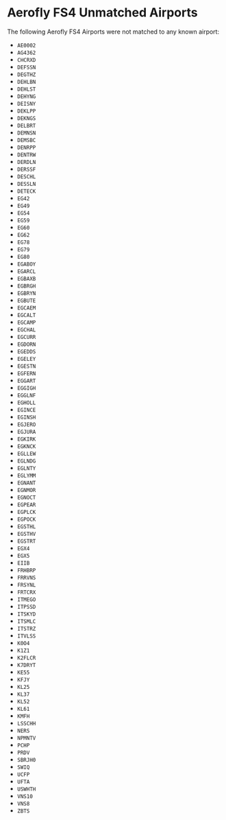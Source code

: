 # Aerofly FS4 Unmatched Airports

The following Aerofly FS4 Airports were not matched to any known airport:

- `AE0002`
- `AG4362`
- `CHCRXD`
- `DEFSSN`
- `DEGTHZ`
- `DEHLBN`
- `DEHLST`
- `DEHYNG`
- `DEISNY`
- `DEKLPP`
- `DEKNGS`
- `DELBRT`
- `DEMNSN`
- `DEMSBC`
- `DENRPP`
- `DENTRW`
- `DERDLN`
- `DERSSF`
- `DESCHL`
- `DESSLN`
- `DETECK`
- `EG42`
- `EG49`
- `EG54`
- `EG59`
- `EG60`
- `EG62`
- `EG78`
- `EG79`
- `EG80`
- `EGABOY`
- `EGARCL`
- `EGBAXB`
- `EGBRGH`
- `EGBRYN`
- `EGBUTE`
- `EGCAEM`
- `EGCALT`
- `EGCAMP`
- `EGCHAL`
- `EGCURR`
- `EGDORN`
- `EGEDDS`
- `EGELEY`
- `EGESTN`
- `EGFERN`
- `EGGART`
- `EGGIGH`
- `EGGLNF`
- `EGHOLL`
- `EGINCE`
- `EGINSH`
- `EGJERO`
- `EGJURA`
- `EGKIRK`
- `EGKNCK`
- `EGLLEW`
- `EGLNDG`
- `EGLNTY`
- `EGLYMM`
- `EGNANT`
- `EGNMOR`
- `EGNOCT`
- `EGPEAR`
- `EGPLCK`
- `EGPOCK`
- `EGSTHL`
- `EGSTHV`
- `EGSTRT`
- `EGX4`
- `EGX5`
- `EIIB`
- `FRHBRP`
- `FRRVNS`
- `FRSYNL`
- `FRTCRX`
- `ITMEGO`
- `ITPSSD`
- `ITSKYD`
- `ITSMLC`
- `ITSTRZ`
- `ITVLSS`
- `K0O4`
- `K1Z1`
- `K2FLCR`
- `K7DRYT`
- `KE55`
- `KFJY`
- `KL25`
- `KL37`
- `KL52`
- `KL61`
- `KMFH`
- `LSSCHH`
- `NERS`
- `NPMNTV`
- `PCHP`
- `PRDV`
- `SBRJH0`
- `SWIQ`
- `UCFP`
- `UFTA`
- `USWHTH`
- `VNS10`
- `VNS8`
- `ZBTS`
